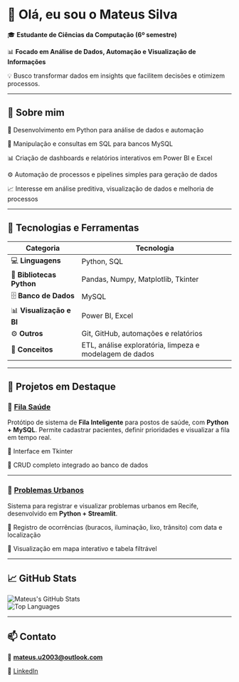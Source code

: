 # 👋 Olá, eu sou o Mateus Silva

🎓 **Estudante de Ciências da Computação (6º semestre)**

📊 **Focado em Análise de Dados, Automação e Visualização de Informações**

💡 Busco transformar dados em insights que facilitem decisões e otimizem processos.

---

## 🧠 Sobre mim

🐍 Desenvolvimento em Python para análise de dados e automação

💾 Manipulação e consultas em SQL para bancos MySQL

📊 Criação de dashboards e relatórios interativos em Power BI e Excel

⚙️ Automação de processos e pipelines simples para geração de dados

📈 Interesse em análise preditiva, visualização de dados e melhoria de processos

---

## 🧰 Tecnologias e Ferramentas

| Categoria | Tecnologia |
|------------|--------------|
| 💻 **Linguagens** | Python, SQL |
| 🧮 **Bibliotecas Python** | Pandas, Numpy, Matplotlib, Tkinter |
| 🗄️ **Banco de Dados** | MySQL |
| 📊 **Visualização e BI** | Power BI, Excel |
| ⚙️ **Outros** | Git, GitHub, automações e relatórios |
| 🧩 **Conceitos** | ETL, análise exploratória, limpeza e modelagem de dados |

---

## 🚀 Projetos em Destaque

### 🏥 [Fila Saúde](https://github.com/mateussxz/fila_saude)
Protótipo de sistema de **Fila Inteligente** para postos de saúde, com **Python + MySQL**.
Permite cadastrar pacientes, definir prioridades e visualizar a fila em tempo real.

🔹 Interface em Tkinter 

🔹 CRUD completo integrado ao banco de dados

---

### 🌆 [Problemas Urbanos](https://github.com/mateussxz/projeto-problemas-urbanos)
Sistema para registrar e visualizar problemas urbanos em Recife, desenvolvido em **Python + Streamlit**.

🔹 Registro de ocorrências (buracos, iluminação, lixo, trânsito) com data e localização

🔹 Visualização em mapa interativo e tabela filtrável

---

## 📈 GitHub Stats

![Mateus's GitHub Stats](https://github-readme-stats.vercel.app/api?username=mateussxz&show_icons=true&theme=radical)  
![Top Languages](https://github-readme-stats.vercel.app/api/top-langs/?username=mateussxz&layout=compact&theme=radical)

---

## 📫 Contato

📧 **mateus.u2003@outlook.com**

🔗 [LinkedIn](https://www.linkedin.com/in/mmateussilva)

<!--
**mateussxz/mateussxz** is a ✨ _special_ ✨ repository because its `README.md` (this file) appears on your GitHub profile.

Here are some ideas to get you started:

- 🔭 I’m currently working on ...
- 🌱 I’m currently learning ...
- 👯 I’m looking to collaborate on ...
- 🤔 I’m looking for help with ...
- 💬 Ask me about ...
- 📫 How to reach me: ...
- 😄 Pronouns: ...
- ⚡ Fun fact: ...
-->
